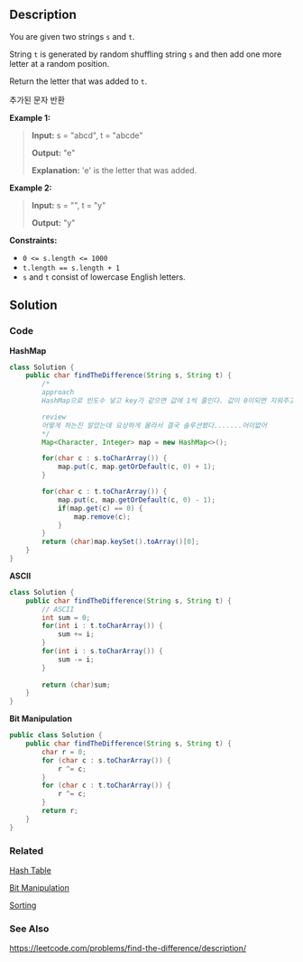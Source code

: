 ## Description
You are given two strings `s` and `t`.

String `t` is generated by random shuffling string `s` and then add one more letter at a random position.

Return the letter that was added to `t`.

추가된 문자 반환

**Example 1:**

> **Input:** s = "abcd", t = "abcde"
> 
> **Output:** "e"
> 
> **Explanation:** 'e' is the letter that was added.

**Example 2:**

> **Input:** s = "", t = "y"
> 
> **Output:** "y"
 

**Constraints:**

- `0 <= s.length <= 1000`
- `t.length == s.length + 1`
- `s` and `t` consist of lowercase English letters.

## Solution
### Code
**HashMap**
```java
class Solution {
    public char findTheDifference(String s, String t) {
        /*
        approach
        HashMap으로 빈도수 넣고 key가 같으면 값에 1씩 줄인다. 값이 0이되면 지워주고 마지막엔 홀로 있는 key값 리턴한다.

        review
        어떻게 하는진 알았는데 요상하게 몰라서 결국 솔루션봤다.......어이없어
        */
        Map<Character, Integer> map = new HashMap<>();

        for(char c : s.toCharArray()) {
            map.put(c, map.getOrDefault(c, 0) + 1);
        }

        for(char c : t.toCharArray()) {
            map.put(c, map.getOrDefault(c, 0) - 1);
            if(map.get(c) == 0) {
                map.remove(c);
            }
        }
        return (char)map.keySet().toArray()[0];
    }
}
```

**ASCII**
```java
class Solution {
    public char findTheDifference(String s, String t) {
        // ASCII
        int sum = 0;
        for(int i : t.toCharArray()) {
            sum += i;
        }
        for(int i : s.toCharArray()) {
            sum -= i;
        }
        
        return (char)sum;
    }
}
```
**Bit Manipulation**
```java
public class Solution {
    public char findTheDifference(String s, String t) {
        char r = 0;
        for (char c : s.toCharArray()) {
            r ^= c;
        }
        for (char c : t.toCharArray()) {
            r ^= c;
        }
        return r;
    }
}
```

### Related
[Hash Table](/Data-Structure/Hash-Table.md)

[Bit Manipulation](/Algorithm/Bit-Manipulation.md)

[Sorting](/Algorithm/Sorting.md)


### See Also

https://leetcode.com/problems/find-the-difference/description/